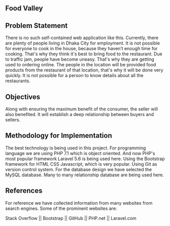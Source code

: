 ## Food Valley


## Problem Statement
There is no such self-contained web application like this. Currently, there are plenty of people living in Dhaka City for employment. It is not possible for everyone to cook in the house, because they haven’t enough time for cooking. That's why they think it's best to bring food to the restaurant. Due to traffic jam, people have become uneasy. That's why they are getting used to ordering online. The people in the location will be provided food products from the restaurant of that location, that's why it will be done very quickly. It is not possible for a person to know details about all the restaurants.


## Objectives
Along with ensuring the maximum benefit of the consumer, the seller will also benefited. It will establish a deep relationship between buyers and sellers.


## Methodology for Implementation
The best technology is being used in this project. For programming language we are using PHP 7.1 which is object oriented. And now PHP's most popular framework Laravel 5.6 is being used here. Using the Bootstrap framework for HTML CSS Javascript, which is very popular. Using Git as version control system. For the database design we have selected the MySQL database. Many to many relationship database are being used here.


## References
For reference we have collected information from many websites from search engines. Some of the prominent websites are:

Stack Overflow || Bootstrap || GitHub || PHP.net || Laravel.com

